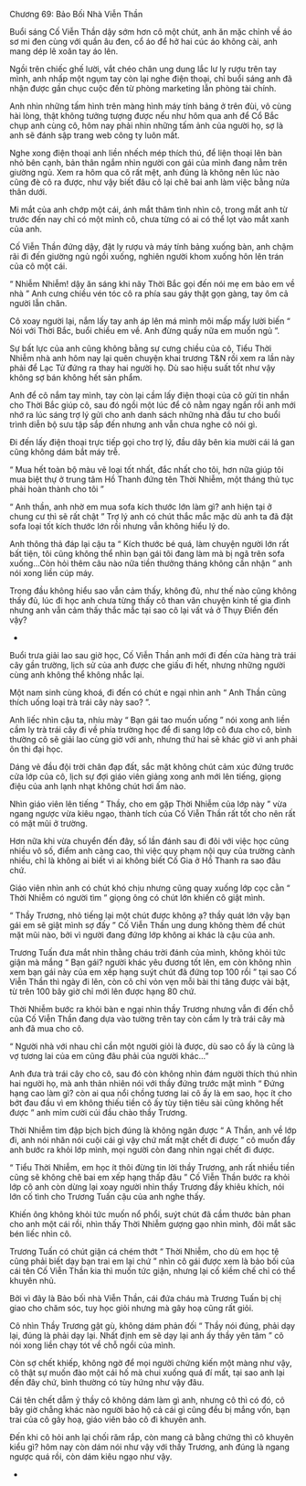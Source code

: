 




Chương 69: Bảo Bối Nhà Viễn Thần


Buổi sáng Cố Viễn Thần dậy sớm hơn cô một chút, anh ăn mặc chỉnh về áo sơ mi đen cùng với quần âu đen, cổ áo để hở hai cúc áo không cài, anh mang dép lê xoăn tay áo lên.

Ngồi trên chiếc ghế lười, vắt chéo chân ung dung lắc lư ly rượu trên tay mình, anh nhấp một ngụm tay còn lại nghe điện thoại, chỉ buổi sáng anh đã nhận được gần chục cuộc đến từ phòng marketing lẫn phòng tài chính.

Anh nhìn những tấm hình trên màng hình máy tính bảng ở trên đùi, vô cùng hài lòng, thật không tưởng tượng được nếu như hôm qua anh để Cổ Bắc chụp anh cùng cô, hôm nay phải nhìn những tấm ảnh của người họ, sợ là anh sẽ đánh sập trang web công ty luôn mất.

Nghe xong điện thoại anh liền nhếch mép thích thú, để liện thoại lên bàn nhỏ bên cạnh, bản thân ngắm nhìn người con gái của mình đang nằm trên giường ngủ. Xem ra hôm qua cô rất mệt, anh đúng là không nên lúc nào cũng đè cô ra được, như vậy biết đâu cô lại chê bai anh làm việc bằng nửa thân dưới.

Mi mắt của anh chớp một cái, ánh mắt thâm tình nhìn cô, trong mắt anh từ trước đến nay chỉ có một mình cô, chưa từng có ai có thể lọt vào mắt xanh của anh.

Cố Viễn Thần đứng dậy, đặt ly rượu và máy tính bảng xuống bàn, anh chậm rãi đi đến giường ngủ ngồi xuống, nghiên người khom xuống hôn lên trán của cô một cái.

“ Nhiễm Nhiễm! dậy ăn sáng khi nãy Thời Bắc gọi đến nói mẹ em bảo em về nhà ” Anh cưng chiều vén tóc cô ra phía sau gáy thật gọn gàng, tay ôm cả người lẫn chăn.

Cô xoay người lại, nắm lấy tay anh áp lên má mình môi mấp mấy lười biến “ Nói với Thời Bắc, buổi chiều em về. Anh đừng quấy nữa em muốn ngủ ”.

Sự bất lực của anh cũng không bằng sự cưng chiều của cô, Tiểu Thời Nhiễm nhà anh hôm nay lại quên chuyện khai trương T&N rồi xem ra lần này phải để Lạc Tử đứng ra thay hai người họ. Dù sao hiệu suất tốt như vậy không sợ bán không hết sản phẩm.

Anh để cô nắm tay mình, tay còn lại cầm lấy điện thoại của cô gửi tin nhắn cho Thời Bắc giúp cô, sau đó ngồi một lúc để cô nằm ngay ngắn rồi anh mới nhớ ra lúc sáng trợ lý gửi cho anh danh sách những nhà đầu tư cho buổi trình diễn bộ sưu tập sắp đến nhưng anh vẫn chưa nghe cô nói gì.

Đi đến lấy điện thoại trực tiếp gọi cho trợ lý, đầu dây bên kia mười cái lá gan cũng không dám bắt máy trễ.

“ Mua hết toàn bộ màu vẽ loại tốt nhất, đắc nhất cho tôi, hơn nữa giúp tôi mua biệt thự ở trung tâm Hồ Thanh đứng tên Thời Nhiễm, một tháng thủ tục phải hoàn thành cho tôi ”

“ Anh thần, anh nhờ em mua sofa kích thước lớn làm gì? anh hiện tại ở chung cư thì sẽ rất chật ” Trợ lý anh có chút thắc mắc mặc dù anh ta đã đặt sofa loại tốt kích thước lớn rồi nhưng vẫn không hiểu lý do.

Anh thông thả đáp lại cậu ta “ Kích thước bé quá, làm chuyện người lớn rất bất tiện, tôi cũng không thể nhìn bạn gái tôi đang làm mà bị ngã trên sofa xuống...Còn hỏi thêm câu nào nữa tiền thưởng tháng không cần nhận ” anh nói xong liền cúp máy.

Trong đầu không hiểu sao vẫn cảm thấy, không đủ, như thế nào cũng không thấy đủ, lúc đi học anh chưa từng thấy cô than vãn chuyện kinh tế gia đình nhưng anh vẫn cảm thấy thắc mắc tại sao cô lại vất vả ở Thụy Điển đến vậy?

*

Buổi trưa giải lao sau giờ học, Cố Viễn Thần anh mới đi đến cửa hàng trà trái cây gần trường, lịch sử của anh được che giấu đi hết, nhưng những người cùng anh không thể không nhắc lại.

Một nam sinh cùng khoá, đi đến có chút e ngại nhìn anh “ Anh Thần cũng thích uống loại trà trái cây này sao? ”.

Anh liếc nhìn cậu ta, nhíu mày “ Bạn gái tao muốn uống ” nói xong anh liền cầm ly trà trái cây đi về phía trường học để đi sang lớp cô đưa cho cô, bình thường cô sẽ giải lao cùng giờ với anh, nhưng thứ hai sẽ khác giờ vì anh phải ôn thi đại học.

Dáng vẻ đầu đội trời chân đạp đất, sắc mặt không chút cảm xúc đứng trước cửa lớp của cô, lịch sự đợi giáo viên giảng xong anh mới lên tiếng, giọng điệu của anh lạnh nhạt không chút hơi ấm nào.

Nhìn giáo viên lên tiếng “ Thầy, cho em gặp Thời Nhiễm của lớp này ” vừa ngang ngược vừa kiêu ngạo, thành tích của Cố Viễn Thần rất tốt cho nên rất có mặt mũi ở trường.

Hơn nữa khi vừa chuyển đến đây, số lần đánh sau đi đôi với việc học cũng nhiều vô số, điểm anh càng cao, thì việc quy phạm nội quy của trường cành nhiều, chỉ là không ai biết vì ai không biết Cố Gia ở Hồ Thanh ra sao đâu chứ.

Giáo viên nhìn anh có chút khó chịu nhưng cũng quay xuống lớp cọc cằn “ Thời Nhiễm có người tìm ” giọng ông có chút lớn khiến cô giật mình.

“ Thầy Trương, nhỏ tiếng lại một chút được không ạ? thầy quát lớn vậy bạn gái em sẽ giật mình sợ đấy ” Cố Viễn Thần ung dung không thèm để chút mặt mũi nào, bởi vì người đang đứng lớp không ai khác là cậu của anh.

Trương Tuấn đưa mắt nhìn thằng cháu trời đánh của mình, không khỏi tức giận mà mắng “ Bạn gái? người khác yêu đương tốt lên, em còn không nhìn xem bạn gái này của em xếp hạng suýt chút đã đứng top 100 rồi ” tại sao Cố Viễn Thần thì ngày đi lên, còn cô chỉ vỏn vẹn mỗi bài thi tăng được vài bật, từ trên 100 bây giờ chỉ mới lên được hạng 80 chứ.

Thời Nhiễm bước ra khỏi bàn e ngại nhìn thầy Trương nhưng vẫn đi đến chỗ của Cố Viễn Thần đang dựa vào tường trên tay còn cầm ly trà trái cây mà anh đã mua cho cô.

“ Người nhà với nhau chỉ cần một người giỏi là được, dù sao cô ấy là cũng là vợ tương lai của em cũng đâu phải của người khác...”

Anh đưa trà trái cây cho cô, sau đó còn không nhìn đám người thích thú nhìn hai người họ, mà anh thản nhiên nói với thầy đứng trước mặt mình “ Đứng hạng cao làm gì? còn ai qua nổi chồng tương lai cô ấy là em sao, học ít cho bớt đau đầu vì em không thiếu tiền cô ấy tùy tiện tiêu sài cũng không hết được ” anh mỉm cười cúi đầu chào thầy Trương.

Thời Nhiễm tim đập bịch bịch đúng là không ngăn được “ A Thần, anh về lớp đi, anh nói nhăn nói cuội cái gì vậy chứ mất mặt chết đi được ” cô muốn đẩy anh bước ra khỏi lớp mình, mọi người còn đang nhìn ngại chết đi được.

“ Tiểu Thời Nhiễm, em học ít thôi đừng tin lời thầy Trương, anh rất nhiều tiền cũng sẽ không chê bai em xếp hạng thấp đâu ” Cố Viễn Thần bước ra khỏi lớp cô anh còn dừng lại xoay người nhìn thầy Trương đầy khiêu khích, nói lớn cố tình cho Trương Tuấn cậu của anh nghe thấy.

Khiến ông không khỏi tức muốn nổ phổi, suýt chút đã cầm thước bản phan cho anh một cái rồi, nhìn thấy Thời Nhiễm gượng gạo nhìn mình, đôi mắt săc bén liếc nhìn cô.

Trương Tuấn có chút giận cá chém thớt “ Thời Nhiễm, cho dù em học tệ cũng phải biết dạy bạn trai em lại chứ ” nhìn cô gái được xem là bảo bối của cái tên Cố Viễn Thần kia thì muốn tức giận, nhưng lại cố kiềm chế chỉ có thể khuyên nhủ.

Bởi vì đây là Bảo bối nhà Viễn Thần, cái đứa cháu mà Trương Tuấn bị chị giao cho chăm sóc, tuy học giỏi nhưng mà gây hoạ cũng rất giỏi.

Cô nhìn Thầy Trương gật gù, không dám phản đối “ Thầy nói đúng, phải dạy lại, đúng là phải dạy lại. Nhất định em sẽ dạy lại anh ấy thầy yên tâm ” cô nói xong liền chạy tót về chỗ ngồi của mình.

Còn sợ chết khiếp, không ngờ để mọi người chứng kiến một màng như vậy, cô thật sự muốn đào một cái hố mà chui xuống quá đí mất, tại sao anh lại đến đây chứ, bình thường có tùy hứng như vậy đâu.

Cái tên chết dẫm ỷ thầy cô không dám làm gì anh, nhưng cô thì có đó, cô bây giờ chẳng khác nào người bảo hộ cả cái gì cũng đều bị mắng vốn, bạn trai của cô gây hoạ, giáo viên bảo cô đi khuyên anh.

Đến khi cô hỏi anh lại chối răm rắp, còn mang cả bằng chứng thì cô khuyên kiểu gì? hôm nay còn dám nói như vậy với thầy Trương, anh đúng là ngang ngược quá rồi, còn dám kiêu ngạo như vậy.

*




